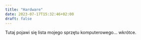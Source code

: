 ```yaml
---
title: "Hardware"
date: 2023-07-17T15:32:46+02:00
draft: false
---
```


Tutaj pojawi się lista mojego sprzętu komputerowego... wkrótce.